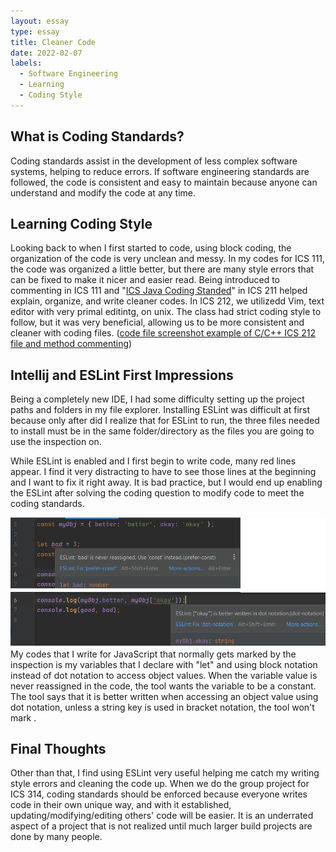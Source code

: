 ```yaml
---
layout: essay
type: essay
title: Cleaner Code
date: 2022-02-07
labels:
  - Software Engineering
  - Learning
  - Coding Style
---
```

## What is Coding Standards?
Coding standards assist in the development of less complex software systems, helping to reduce errors. If software engineering standards are followed, the code is consistent and easy to maintain because anyone can understand and modify the code at any time.

## Learning Coding Style
Looking back to when I first started to code, using block coding, the organization of the code is very unclean and messy. In my codes for ICS 111, the code was organized a little better, but there are many style errors that can be fixed to make it nicer and easier read. Being introduced to commenting in ICS 111 and "<a href="http://courses.ics.hawaii.edu/ics211s21/morea/010.introduction/reading-java-coding-standard.html">ICS Java Coding Standed</a>" in ICS 211 helped explain, organize, and write cleaner codes. In ICS 212, we utilizedd Vim, text editor with very primal editintg, on unix. The class had strict coding style to follow, but it was very beneficial, allowing us to be more consistent and cleaner with coding files. (<a href="https://github.com/Louie808/Louie808.github.io/blob/master/images/ICS212_hw8_code_style.png">code file screenshot example of C/C++ ICS 212 file and method commenting</a>)

## Intellij and ESLint First Impressions
Being a completely new IDE, I had some difficulty setting up the project paths and folders in my file explorer. Installing ESLint was difficult at first because only after did I realize that for ESLint to run, the three files needed to install must be in the same folder/directory as the files you are going to use the inspection on.

While ESLint is enabled and I first begin to write code, many red lines appear. I find it very distracting to have to see those lines at the beginning and I want to fix it right away. It is bad practice, but I would end up enabling the ESLint after solving the coding question to modify code to meet the coding standards.

<img class="ui small floated right image" src="../images/coding_const_dot.png">
My codes that I write for JavaScript that normally gets marked by the inspection is my variables that I declare with "let" and using block notation instead of dot notation to access object values. When the variable value is never reassigned in the code, the tool wants the variable to be a constant. The tool says that it is better written when accessing an object value using dot notation, unless a string key is used in bracket notation, the tool won't mark
.

## Final Thoughts
Other than that, I find using ESLint very useful helping me catch my writing style errors and cleaning the code up. When we do the group project for ICS 314, coding standards should be enforced because everyone writes code in their own unique way, and with it established, updating/modifying/editing others' code will be easier. It is an underrated aspect of a project that is not realized until much larger build projects are done by many people.
